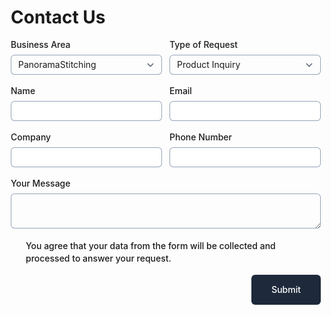 # Contact Us

<style>
@import url("https://fonts.googleapis.com/css2?family=Inter:ital,opsz,wght@0,14..32,100..900;1,14..32,100..900&display=swap");

/** Variables **/

:root {
  --color-background: #cbd5e1;
  --color-background-alt: #64748b;
  --color-border-active: #64748b;
  --color-border-default: #94a3b8;
  --color-highlight: #cbd5e1;
  --color-primary: #1e293b;
  --color-primary-active: #090f1d;
  --color-text-default: #0f172a;
  --color-text-muted: #475569;

  --font-family-body: "Inter", sans-serif;
}

/** Base **/

*,
::before,
::after {
  box-sizing: border-box;
}

* {
  border: 0;
  margin: 0;
  padding: 0;
}

body {
  -webkit-font-smoothing: antialiased;
  font-family: var(--font-family-body);
  font-optical-sizing: auto;
  font-style: normal;
}

button,
input,
optgroup,
select,
textarea {
  font-family: inherit;
  font-feature-settings: inherit;
  font-variation-settings: inherit;
  font-size: 100%;
  font-weight: inherit;
  line-height: inherit;
  color: inherit;
  margin: 0;
  padding: 0;
}

[type="checkbox"],
[type="radio"],
[type="range"] {
  appearance: none;
  flex-shrink: 0;
  padding: 0;
  user-select: none;
}

[type="checkbox"]:focus,
[type="radio"]:focus,
[type="range"]:focus {
  outline: none;
}

/** Components **/

.fs-form {
  display: grid;
  row-gap: 1rem;
}

.fs-form:where(.fs-layout__2-column) {
  column-gap: 0.75rem;
  grid-template-columns: 1fr 1fr;
}

fieldset {
  display: grid;
  margin: 1rem 0;
  row-gap: 1rem;
}

.fs-form:where(.fs-layout__2-column) fieldset {
  column-gap: 0.75rem;
  grid-template-columns: 1fr 1fr;
  grid-column: 1 / -1;
}

.fs-fieldset-title {
  color: var(--vp-c-text-1);
  font-family: var(--font-family-display);
  font-size: 1.25rem;
  font-weight: 500;
  line-height: 1.75rem;
  margin-bottom: 1rem;
  grid-column: 1 / -1;
}

.fs-field {
  display: flex;
  flex-direction: column;
  row-gap: 0.375rem;
}

.fs-label {
  color: var(--vp-c-text-1);
  display: block;
  font-family: var(--font-family-display);
  font-size: 0.875rem;
  font-weight: 500;
  line-height: 1.25rem;
}

.fs-button-group {
  display: flex;
  flex-direction: row-reverse;
  column-gap: 0.75rem;
}

.fs-form:where(.fs-layout__2-column) .fs-button-group {
  grid-column: 1 / -1;
}

.fs-button {
  background-color: var(--color-primary);
  border-radius: 0.375rem;
  color: white;
  cursor: pointer;
  font-size: 0.875rem;
  font-weight: 500;
  line-height: 1rem;
  padding: 1rem 2rem;
  transition-duration: 200ms;
  transition-property: background-color;
  transition-timing-function: cubic-bezier(0.4, 0, 0.2, 1);
}

.fs-button:hover {
  background-color: var(--color-primary-active);
}

.fs-button:focus-visible {
  background-color: var(--color-primary-active);
  outline: 3px solid var(--color-highlight);
}

.fs-input,
.fs-select {
  appearance: none;
  border-radius: 0.375rem;
  border-width: 0;
  box-shadow: var(--color-border-default) 0 0 0 1px inset;
  color: var(--vp-c-text-1);
  font-size: 0.875rem;
  height: 2rem;
  line-height: 1.25rem;
  outline: none;
  padding-left: 0.75rem;
  padding-right: 0.75rem;
}

.fs-input:focus-visible,
.fs-select:focus-visible {
  box-shadow: var(--color-border-active) 0 0 0 1px inset;
  outline: 1px solid var(--color-highlight);
  outline-offset: 0;
}

.fs-input::placeholder {
  color: var(--color-text-muted);
}

.fs-checkbox-group,
.fs-radio-group {
  display: flex;
  flex-direction: column;
  row-gap: 0.5rem;
}

.fs-checkbox-field,
.fs-radio-field {
  column-gap: 0.5rem;
  display: flex;
}

:is(.fs-checkbox-field, .fs-radio-field) .fs-label {
  margin-top: 0.125rem;
}

.fs-checkbox-wrapper,
.fs-radio-wrapper {
  align-items: center;
  display: flex;
  height: 1.25rem;
}

.fs-checkbox,
.fs-radio {
  background-color: var(--vp-c-bg);
  border: 1px solid var(--vp-c-border);
  height: 1rem;
  width: 1rem;
}

.fs-checkbox {
  border-radius: 0.25rem;
}

.fs-radio {
  border-radius: 100%;
}

.fs-checkbox:checked,
.fs-radio:checked {
  background-color: var(--color-primary);
  background-position: center;
  background-repeat: no-repeat;
  background-size: 100% 100%;
  border-color: transparent;
}

.fs-checkbox:checked {
  background-image: url("data:image/svg+xml,%3csvg viewBox='0 0 16 16' fill='white' xmlns='http://www.w3.org/2000/svg'%3e%3cpath d='M12.207 4.793a1 1 0 010 1.414l-5 5a1 1 0 01-1.414 0l-2-2a1 1 0 011.414-1.414L6.5 9.086l4.293-4.293a1 1 0 011.414 0z'/%3e%3c/svg%3e");
}

.fs-radio:checked {
  background-image: url("data:image/svg+xml,%3csvg viewBox='0 0 16 16' fill='white' xmlns='http://www.w3.org/2000/svg'%3e%3ccircle cx='8' cy='8' r='3'/%3e%3c/svg%3e");
}

.fs-checkbox:focus-visible,
.fs-radio:focus-visible {
  outline: 3px solid var(--color-highlight);
  outline-offset: 0;
}

.fs-select {
  background-color: var(--vp-c-bg);
  background-image: url("data:image/svg+xml,%3csvg xmlns='http://www.w3.org/2000/svg' fill='none' viewBox='0 0 20 20'%3e%3cpath stroke='%236b7280' stroke-linecap='round' stroke-linejoin='round' stroke-width='1.5' d='M6 8l4 4 4-4'/%3e%3c/svg%3e");
  background-position: right 0.5rem center;
  background-repeat: no-repeat;
  background-size: 1.5em 1.5em;
  padding-right: 2.5rem;
}

.fs-slider {
  background: transparent;
  cursor: pointer;
  height: 1.25rem;
  width: 100%;
}

.fs-slider::-moz-range-track {
  background-color: var(--color-background);
  border-radius: 0.5rem;
  height: 0.5rem;
}

.fs-slider::-webkit-slider-runnable-track {
  background-color: var(--color-background);
  border-radius: 0.5rem;
  height: 0.5rem;
}

.fs-slider::-moz-range-thumb {
  background-color: var(--color-primary);
  border: none; /* Removes extra border that FF applies */
  border-radius: 50%;
  height: 1.25rem;
  width: 1.25rem;
}

.fs-slider::-webkit-slider-thumb {
  appearance: none;
  background-color: var(--color-primary);
  border-radius: 50%;
  height: 1.25rem;
  margin-top: -0.375rem; /* Centers thumb on the track */
  width: 1.25rem;
}

.fs-slider:focus-visible::-moz-range-thumb {
  outline: 2px solid var(--color-primary);
  outline-offset: 2px;
}

.fs-slider:focus-visible::-webkit-slider-thumb {
  outline: 2px solid var(--color-primary);
  outline-offset: 2px;
}

.fs-switch {
  background-color: var(--color-background-alt);
  background-image: url("data:image/svg+xml,%3csvg xmlns='http://www.w3.org/2000/svg' viewBox='-4 -4 8 8'%3e%3ccircle r='3' fill='white'/%3e%3c/svg%3e");
  background-position: left center;
  background-repeat: no-repeat;
  border-radius: 1.5rem;
  cursor: pointer;
  height: 1.5rem;
  transition-duration: 200ms;
  transition-property: background-color, background-position;
  transition-timing-function: cubic-bezier(0.4, 0, 0.2, 1);
  width: 2.75rem;
}

.fs-switch:checked {
  background-color: var(--color-primary);
  background-position: right center;
}

.fs-switch:focus-visible {
  outline: 3px solid var(--color-highlight);
  outline-offset: 0;
}

.fs-textarea {
  background-color: transparent;
  appearance: none;
  border-radius: 0.375rem;
  border-width: 0;
  box-shadow: var(--color-border-default) 0 0 0 1px inset;
  font-size: 0.875rem;
  line-height: 1.25rem;
  outline: none;
  padding: 0.5rem 0.75rem;
  resize: vertical;
}

.fs-textarea:focus-visible {
  box-shadow: var(--color-border-active) 0 0 0 1.5px inset;
  outline: 1px solid var(--color-highlight);
  outline-offset: 0;
}

.fs-textarea::placeholder {
  color: var(--color-text-muted);
}

/** Utilities **/

.col-span-full {
  grid-column: 1 / -1;
}

.fs-textarea::placeholder {
  color: var(--color-text-muted);
}

.slider-label-container {
  display: flex;
  justify-content: space-between;
  width: 100%;
  margin-top: 0.25rem;
}

.slider-label-text {
  font-size: 0.75rem;
  color: var(--color-text-muted);
  text-align: center;
  white-space: nowrap;
}
</style>

<br />
<form
  action="https://formspree.io/f/xdkwrvkj"
  class="fs-form fs-layout__2-column"
  target="_top"
  method="POST"
>
  <div class="fs-field">
    <label class="fs-label" for="business-area">Business Area</label>
    <select class="fs-select" id="business-area" name="business-area" required>
      <option value="pano">PanoramaStitching</option>
    </select>
  </div>
  <div class="fs-field">
    <label class="fs-label" for="request-type">Type of Request</label>
    <select class="fs-select" id="request-type" name="request-type" required>
      <option value="product-inquiry">Product Inquiry</option>
      <option value="purchase-request">Purchase Request</option>
      <option value="general-inquiry">General Inquiry</option>
    </select>
  </div>
  <div class="fs-field">
    <label class="fs-label" for="name">Name</label>
    <input class="fs-input" id="name" name="name" required />
  </div>
  <div class="fs-field">
    <label class="fs-label" for="email">Email</label>
    <input class="fs-input" id="email" name="email" required />
  </div>
  <div class="fs-field">
    <label class="fs-label" for="company">Company</label>
    <input class="fs-input" id="company" name="company" />
  </div>
  <div class="fs-field">
    <label class="fs-label" for="phone-number">Phone Number</label>
    <input class="fs-input" id="phone-number" name="phone-number" />
  </div>
  <div class="fs-field col-span-full">
    <label class="fs-label" for="message">Your Message</label>
    <textarea
      class="fs-textarea"
      id="message"
      name="message"
      required
    ></textarea>
  </div>
  <div class="fs-checkbox-field col-span-full">
    <div class="fs-checkbox-wrapper">
      <input
        class="fs-checkbox"
        id="dpa-consent"
        name="dpa-consent"
        required
        type="checkbox"
        value="consent"
      />
    </div>
    <div>
      <label class="fs-label" for="dpa-consent">
        You agree that your data from the form will be collected and processed
        to answer your request. 
      </label>
    </div>
  </div>
  <div class="fs-button-group">
    <button class="fs-button" type="submit">Submit</button>
  </div>
</form>
